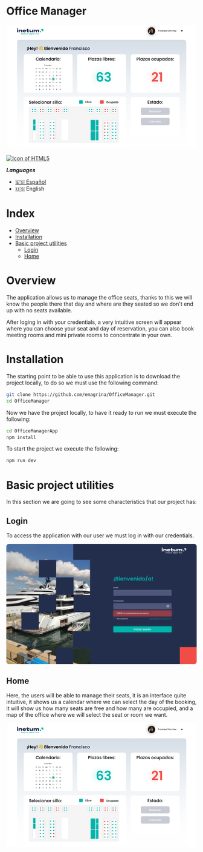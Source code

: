 # Office Manager

![Inicio](.screenshots/Home.png)

<a title="LanguagesUsed" target="_blank" href="#">
<img align="center" alt="Icon of HTML5" src="https://skillicons.dev/icons?i=dotnet,cs,rxjs,redux,react,vite,ts,sass,nodejs,figma&theme=light">
</a>

***Languages***
- [🇪🇸 Español](https://github.com/emagrina/OfficeManager/blob/develop/README.es.md)
- 🇺🇸 English

# Index

- [Overview](#overview)
- [Installation](#installation)
- [Basic project utilities](#basic-project-utilities)
    - [Login](#login)
    - [Home](#home)

# Overview

The application allows us to manage the office seats, thanks to
this we will know the people there that day and where are they seated so
we don't end up with no seats available.

After loging in with your credentials, a very intuitive screen will appear
where you can choose your seat and day of reservation, you can also book 
meeting rooms and mini private rooms to concentrate in your own.

# Installation

The starting point to be able to use this application is to download the project locally, to do so we must use the following command:
```bash
git clone https://github.com/emagrina/OfficeManager.git
cd OfficeManager
```

Now we have the project locally, to have it ready to run we must execute the following:
```bash
cd OfficeManagerApp
npm install
```
To start the project we execute the following:
```bash
npm run dev
```

# Basic project utilities

In this section we are going to see some characteristics that our project has:

## Login
To access the application with our user we must log in
with our credentials.

![Login](.screenshots/Login.png)

## Home
Here, the users will be able to manage their seats, it is an interface
quite intuitive, it shows us a calendar where we can select
the day of the booking, it will show us how many seats are free and how many
are occupied, and a map of the office where we will select the seat or
room we want.

![Inicio](.screenshots/Home.png)


